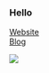 
<h3>Hello</h3>

[Website](https://sen.cat)  
[Blog](https://blog.sen.cat)

![](https://github-readme-streak-stats.herokuapp.com/?user=That-Thing&theme=react&hide_border=true)<br/>
